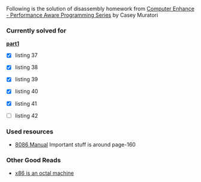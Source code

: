 Following is the solution of disassembly homework from [Computer Enhance - Performance Aware Programming Series](https://www.computerenhance.com/p/table-of-contents) by Casey Muratori

### Currently solved for

**[part1](https://github.com/cmuratori/computer_enhance/tree/main/perfaware/part1)**

- [x] listing 37
- [x] listing 38
- [x] listing 39
- [x] listing 40
- [x] listing 41
- [ ] listing 42


### Used resources
- [8086 Manual](https://edge.edx.org/c4x/BITSPilani/EEE231/asset/8086_family_Users_Manual_1_.pdf) Important stuff is around page-160

### Other Good Reads
- [x86 is an octal machine](https://gist.github.com/seanjensengrey/f971c20d05d4d0efc0781f2f3c0353da)

